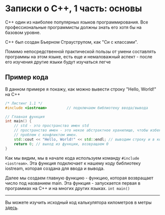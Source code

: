 # Записки о C++, 1 часть: основы
С++ один из наиболее популярных языков программирования. Все профессиональные
программисты должны знать его хотя бы на базовом уровне.

C++ был создан Бъерном Страуструпом, как "Си с классами".

Помимо непосредственной практической пользы от умени составлять программы на
этом языке, есть еще и немаловажный аспект - после его изучения другие языки
будут изучаться легче

## Пример кода
В данном примере я покажу, как можно вывести строку "Hello, World!" на C++

```cpp
/* Листинг 1.1 */
#include <iostream>			// подключаем библиотеку ввода/вывода

// Главная функция
int main() {
	// std - это пространство имен std
	// пространство имен - это некое абстрактное хранилище, чтобы избежать
	// проблем с конфликтом имен.
	std::cout << "Hello, World!" << std::endl; // выводим строку и в конце добавляем переход на новую строку
	return 0; // выход из функции, возвращаем 0
}
```

Как мы видим, мы в начале кода используем команду ```#include <iostream>```. Эта функция подключает к нашему коду библиотеку iostream, которая создана для ввода и вывода. 

Далее мы создаем главную функцию - функцию, которая возвращает число под названием main. Эта функция - запускается первая в программах на C++ и на многих других языках. ```int main()```

---

Вы можете изучить исходный код калькулятора километров в метры [здесь](./main.cpp).
